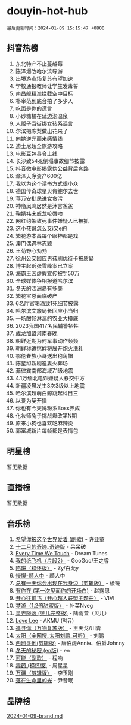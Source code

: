 # douyin-hot-hub

`最后更新时间：2024-01-09 15:15:47 +0800`

## 抖音热榜

1. 东北特产不止蔓越莓
1. 陈泽爆改哈尔滨导游
1. 出境游市场复苏有望加速
1. 学校通报教师让学生发毒誓
1. 南昌舰精准拦截空中目标
1. 朴宰范到底合拍了多少人
1. 吃面是你的谎言
1. 小砂糖橘在延边泡温泉
1. 人贩子当街绑女孩系谣言
1. 尔滨把冻梨做出花来了
1. 向她逆光而来感情线
1. 迪士尼超全旅游攻略
1. 电影豆包县令上线
1. 长沙致54死倒塌事故细节披露
1. 抖音微电影揭露伪公益背后套路
1. 章泽天净资产600亿
1. 我以为这个读书方式很小众
1. 德国传奇球星贝肯鲍尔去世
1. 蒋万安批民进党贪污
1. 神隐凤鸣居然是沐言爸爸
1. 鞠婧祎宋威龙咬唇吻
1. 网红约架致死事件嫌疑人已被抓
1. 这小孩哥怎么又i又e的
1. 繁花游本昌每个眼神都是戏
1. 澳门偶遇林志颖
1. 王菊野心勃勃
1. 徐州公交回应男孩刷优待卡被质疑
1. 博主起诉张雪峰案已立案
1. 海霸王因虚假宣传被罚50万
1. 全球媒体争相报道哈尔滨
1. 冬天的涠洲岛有多美
1. 繁花宝总面临破产
1. 6名厅官喝酒致1死细节披露
1. 哈尔滨文旅局长回应小当归
1. 一场酣畅淋漓的农业大摸底
1. 2023我国417名民辅警牺牲
1. 成龙加盟河南春晚
1. 朝鲜近期为何军事动作频频
1. 朝鲜称遭挑衅将展开炮火洗礼
1. 鄂伦春族小哥送出狍角帽
1. 陈星旭新剧追妻火葬场
1. 菲律宾南部海域7.1级地震
1. 4.1万缅北电诈嫌疑人移交中方
1. 新疆凌晨发生3次3级以上地震
1. 哈尔滨超萌白鲸跳起科目三
1. 以爱为契开播
1. 你也有今天妈粉系Boss养成
1. 化妆师兔子挑战爆改第N期
1. 原来小狗也喜欢吃麻辣烫
1. 郭富城新片每帧都是表情包

## 明星榜

暂无数据

## 直播榜

暂无数据

## 音乐榜

1. [希望你被这个世界爱着 (副歌)](https://sf86-cdn-tos.douyinstatic.com/obj/tos-cn-ve-2774/oUHCmWQfZlE3QQBKBeD8rCFLpJzPgCpImhsxMt) - 许亚童
1. [十二月的奇迹_奇迹版](https://sf3-cdn-tos.douyinstatic.com/obj/tos-cn-ve-2774/oMslvA9FBzGMGHnyUuoiiUjtIAXfMz6tzwByW8) - 呆呆破
1. [Every Time We Touch](https://sf86-cdn-tos.douyinstatic.com/obj/tos-cn-ve-2774/ogN6lUKQeBBfEVhIOMikG1CcJjugxk1tztZyhP) - Dream Tunes
1. [我的纸飞机（片段2）](https://sf3-cdn-tos.douyinstatic.com/obj/tos-cn-ve-2774/oM2ZrKcg2CD5AeRB2gkeXOFB1IxAGJdZPazYHf) - GooGoo/王之睿
1. [陷阱（释怀版）](https://sf86-cdn-tos.douyinstatic.com/obj/tos-cn-ve-2774/oE8C21LeZrzKLDFfQYgMzx4GAIHageG5IzayY7) - Zy/白允y
1. [慢慢-颜人中](https://sf3-cdn-tos.douyinstatic.com/obj/tos-cn-ve-2774/ocjHNfBXdBxQNC8ZGAeoLMFTUgtBg8bkExunDC) - 颜人中
1. [总有一天你会出现在我身边（剪辑版）](https://sf86-cdn-tos.douyinstatic.com/obj/tos-cn-ve-2774/oMLsHwhWW7CYoAhoWB9EXUQIzNBsfAJxpAoxCU) - 棱镜
1. [有你在 (第一次见面你的开场白)](https://sf3-cdn-tos.douyinstatic.com/obj/tos-cn-ve-2774/oAthrQ3ClJBfI57uBoFEgNDYtNCZ0TSYQQfxQ0) - 赵露思
1. [开心往前飞（开心超人联盟主题曲）](https://sf86-cdn-tos.douyinstatic.com/obj/tos-cn-ve-2774/9d8fb7c82cf1421fb93a9fe925275e0a) - VIVI
1. [梦游（1.2倍甜蜜版）](https://sf86-cdn-tos.douyinstatic.com/obj/tos-cn-ve-2774/o4gyAUm8hwufoEABmwVIiQtHsFuGzAEEWtNMzo) - 补菜Nveg
1. [星光降落 (贝儿完整版)](https://sf86-cdn-tos.douyinstatic.com/obj/tos-cn-ve-2774/okwB9hAwyAtsFFkFBzAX1hOOfQuIoMNs0W2Mwr) - 陆雨萱（贝儿）
1. [Love Lee](https://sf86-cdn-tos.douyinstatic.com/obj/tos-cn-ve-2774/o05GbkJGbCBTdDnMtB0fwOYgkeZp23vrWQDQBS) - AKMU (악뮤)
1. [追寻你（万物复苏版）](https://sf3-cdn-tos.douyinstatic.com/obj/tos-cn-ve-2774/oYeAZJsbjIDit9APmBg8u6uDUQnHmoCf3gbo74) - 王天戈/川青
1. [太阳（全网搜_太阳刘鹏_可听）](https://sf86-cdn-tos.douyinstatic.com/obj/tos-cn-ve-2774/ogWbyIQnlBFImVbeDocRdCIYtBHlbJXgfZMvgz) - 刘鹏
1. [西厢寻他(剪辑版)](https://sf86-cdn-tos.douyinstatic.com/obj/tos-cn-ve-2774/oUsAVfAQKlRNxEv5qxvIB8o5qmIWUcXbzJKJhw) - 唐伯虎Annie、伯爵Johnny
1. [冬天的秘密 (en版)](https://sf3-cdn-tos.douyinstatic.com/obj/tos-cn-ve-2774/okIuMHDdzyf3FjGK4Lphe1vfHcQaPIHAg0Z4CR) - en
1. [可能（副歌）](https://sf86-cdn-tos.douyinstatic.com/obj/tos-cn-ve-2774/cde1731888894259b333569393c2fb51) - 程响
1. [毒药 (释怀版)](https://sf86-cdn-tos.douyinstatic.com/obj/tos-cn-ve-2774/oYILMEAzspdZBIzy4frJNB8ZHPHWAhiwowd4Ad) - 周星星
1. [万疆（剪辑版）](https://sf86-cdn-tos.douyinstatic.com/obj/tos-cn-ve-2774/ooG7oVgFlDTelKCjCsTTobQvbdtj1BBQXnfZd8) - 李玉刚
1. [落在生命里的光](https://sf86-cdn-tos.douyinstatic.com/obj/tos-cn-ve-2774/d9ffa8c090124ea58bb10df9b510c01d) - 尹昔眠

## 品牌榜

[2024-01-09-brand.md](2024-01-09-brand.md)
